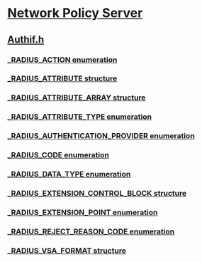 # [Network Policy Server](index.md)
## [Authif.h](../authif/index.md)
### [_RADIUS_ACTION enumeration](../authif/ne-authif-_radius_action.md)
### [_RADIUS_ATTRIBUTE structure](../authif/ns-authif-_radius_attribute.md)
### [_RADIUS_ATTRIBUTE_ARRAY structure](../authif/ns-authif-_radius_attribute_array.md)
### [_RADIUS_ATTRIBUTE_TYPE enumeration](../authif/ne-authif-_radius_attribute_type.md)
### [_RADIUS_AUTHENTICATION_PROVIDER enumeration](../authif/ne-authif-_radius_authentication_provider.md)
### [_RADIUS_CODE enumeration](../authif/ne-authif-_radius_code.md)
### [_RADIUS_DATA_TYPE enumeration](../authif/ne-authif-_radius_data_type.md)
### [_RADIUS_EXTENSION_CONTROL_BLOCK structure](../authif/ns-authif-_radius_extension_control_block.md)
### [_RADIUS_EXTENSION_POINT enumeration](../authif/ne-authif-_radius_extension_point.md)
### [_RADIUS_REJECT_REASON_CODE enumeration](../authif/ne-authif-_radius_reject_reason_code.md)
### [_RADIUS_VSA_FORMAT structure](../authif/ns-authif-_radius_vsa_format.md)
